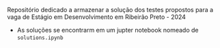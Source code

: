Repositório dedicado a armazenar a solução dos testes propostos para a vaga de Estágio em Desenvolvimento em Ribeirão Preto - 2024

- As soluções se encontrarm em um jupter notebook nomeado de `solutions.ipynb`
